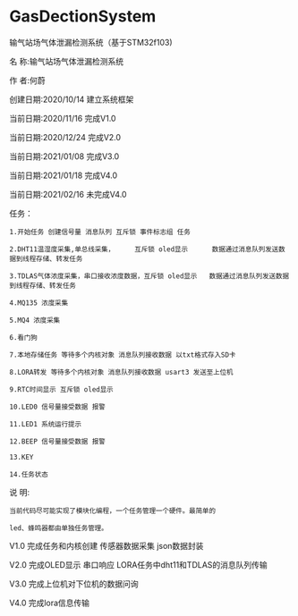 # GasDectionSystem
输气站场气体泄漏检测系统（基于STM32f103)

名    称:输气站场气体泄漏检测系统

作    者:何蔚

创建日期:2020/10/14 建立系统框架

当前日期:2020/11/16 完成V1.0

当前日期:2020/12/24 完成V2.0

当前日期:2021/01/08 完成V3.0

当前日期:2021/01/18 完成V4.0

当前日期:2021/02/16 未完成V4.0

任务：
	
	1.开始任务 创建信号量 消息队列 互斥锁 事件标志组 任务
	
	2.DHT11温湿度采集,单总线采集，  	互斥锁 oled显示		数据通过消息队列发送数据到线程存储、转发任务
	
	3.TDLAS气体浓度采集，串口接收浓度数据，互斥锁 oled显示	数据通过消息队列发送数据到线程存储、转发任务        
	
	4.MQ135 浓度采集
	
	5.MQ4 浓度采集
	
	6.看门狗
	
	7.本地存储任务 等待多个内核对象 消息队列接收数据 以txt格式存入SD卡
	
	8.LORA转发 等待多个内核对象 消息队列接收数据 usart3 发送至上位机
	
	9.RTC时间显示 互斥锁 oled显示	
	
	10.LED0 信号量接受数据 报警
	
	11.LED1 系统运行提示
	
	12.BEEP 信号量接受数据 报警
	
	13.KEY 
	
	14.任务状态
	
	
	
说  明:		
	
	当前代码尽可能实现了模块化编程，一个任务管理一个硬件。最简单的
	
	led、蜂鸣器都由单独任务管理。


V1.0 完成任务和内核创建 传感器数据采集 json数据封装

V2.0 完成OLED显示 串口响应  LORA任务中dht11和TDLAS的消息队列传输

V3.0 完成上位机对下位机的数据问询

V4.0 完成lora信息传输 




